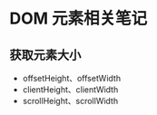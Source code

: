 # DOM 元素相关笔记

## 获取元素大小

- offsetHeight、offsetWidth
- clientHeight、clientWidth
- scrollHeight、scrollWidth
